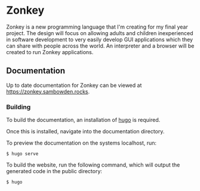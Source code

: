 # Zonkey

Zonkey is a new programming language that I'm creating for my final year project. The design will focus on allowing adults and children inexperienced in software development to very easily develop GUI applications which they can share with people across the world. An interpreter and a browser will be created to run Zonkey applications.

## Documentation

Up to date documentation for Zonkey can be viewed at <https://zonkey.sambowden.rocks>.

### Building

To build the documentation, an installation of [hugo](https://gohugo.io/installation/) is required.

Once this is installed, navigate into the documentation directory.

To preview the documentation on the systems localhost, run:
```
$ hugo serve
```

To build the website, run the following command, which will output the generated code in the public directory:
```
$ hugo
```

